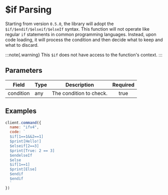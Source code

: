 # $if Parsing

Starting from version `0.5.0`, the library will adopt the `$if/$endif/$elseif/$elseIf` syntax. This function will not operate like regular `if` statements in common programming languages. Instead, upon code loading, it will process the condition and then decide what to keep and what to discard.

:::note{.warning}
This `$if` does not have access to the function's context.
:::

## Parameters

| Field     | Type | Description                                               | Required |
| --------- | ---- | --------------------------------------------------------- | :------: |
| condition | any  | The condition to check.                                   |   true   |

## Examples
```js
client.command({
  name: "ifv4",
  code: `
  $if[1==1&&2==1]
  $print[Hello!]
  $elseif[2==3]
  $print[True: 2 == 3]
  $endelseIf
  $else
  $if[1==1] 
  $print[Else]
  $endif
  $endif
  `
})
```